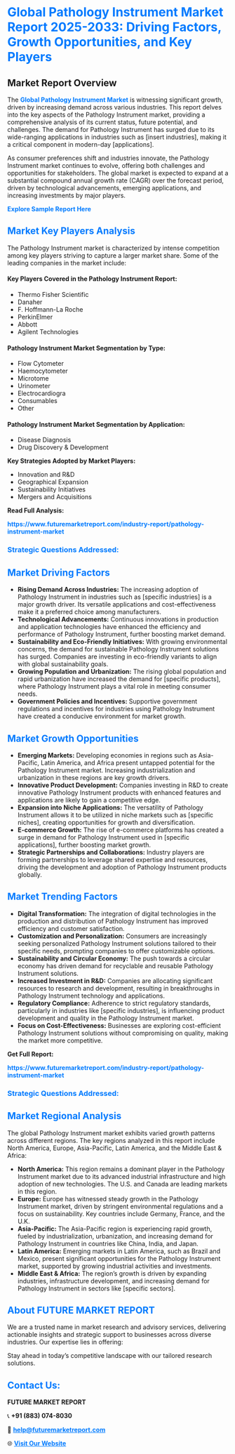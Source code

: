 <h1 style="color: #007BFF;">Global Pathology Instrument Market Report 2025-2033: Driving Factors, Growth Opportunities, and Key Players</h1>

<section id="overview">
<h2>Market Report Overview</h2>
<p>The <a href="https://www.futuremarketreport.com/industry-report/pathology-instrument-market" style="color: #007BFF; text-decoration: none;"><strong>Global Pathology Instrument Market</strong></a> is witnessing significant growth, driven by increasing demand across various industries. This report delves into the key aspects of the Pathology Instrument market, providing a comprehensive analysis of its current status, future potential, and challenges. The demand for Pathology Instrument has surged due to its wide-ranging applications in industries such as [insert industries], making it a critical component in modern-day [applications].</p>
<p>As consumer preferences shift and industries innovate, the Pathology Instrument market continues to evolve, offering both challenges and opportunities for stakeholders. The global market is expected to expand at a substantial compound annual growth rate (CAGR) over the forecast period, driven by technological advancements, emerging applications, and increasing investments by major players.</p>
</section>

<section id="overview">
<p><a href="https://www.futuremarketreport.com/request-sample/reportId=92951" style="color: #007BFF; text-decoration: none;"><strong>Explore Sample Report Here</strong></a></p>
</section>

<section id="key-players">
<h2 style="color: #007BFF;">Market Key Players Analysis</h2>
<p>The Pathology Instrument market is characterized by intense competition among key players striving to capture a larger market share. Some of the leading companies in the market include:</p>
<h4>Key Players Covered in the Pathology Instrument Report:</h4>
<ul><li>Thermo Fisher Scientific</li><li>Danaher</li><li>F. Hoffmann-La Roche</li><li>PerkinElmer</li><li>Abbott</li><li>Agilent Technologies</li></ul>
<h4>Pathology Instrument Market Segmentation by Type:</h4>
<ul><li>Flow Cytometer</li><li>Haemocytometer</li><li>Microtome</li><li>Urinometer</li><li>Electrocardiogra</li><li>Consumables</li><li>Other</li></ul>

<h4>Pathology Instrument Market Segmentation by Application:</h4>
<ul><li>Disease Diagnosis</li><li>Drug Discovery &amp; Development</li></ul>
<p><strong>Key Strategies Adopted by Market Players:</strong></p>
<ul>
<li>Innovation and R&D</li>
<li>Geographical Expansion</li>
<li>Sustainability Initiatives</li>
<li>Mergers and Acquisitions</li>
</ul>
</section>

<section>
<p><strong>Read Full Analysis: </strong></p><a href="https://www.futuremarketreport.com/industry-report/pathology-instrument-market" style="color: #007BFF; text-decoration: none;"><strong>https://www.futuremarketreport.com/industry-report/pathology-instrument-market</strong></a>
<h3 style="color: #007BFF;">Strategic Questions Addressed:</h3>
</section>

<section id="driving-factors">
<h2 style="color: #007BFF;">Market Driving Factors</h2>
<ul>
<li><strong>Rising Demand Across Industries:</strong> The increasing adoption of Pathology Instrument in industries such as [specific industries] is a major growth driver. Its versatile applications and cost-effectiveness make it a preferred choice among manufacturers.</li>
<li><strong>Technological Advancements:</strong> Continuous innovations in production and application technologies have enhanced the efficiency and performance of Pathology Instrument, further boosting market demand.</li>
<li><strong>Sustainability and Eco-Friendly Initiatives:</strong> With growing environmental concerns, the demand for sustainable Pathology Instrument solutions has surged. Companies are investing in eco-friendly variants to align with global sustainability goals.</li>
<li><strong>Growing Population and Urbanization:</strong> The rising global population and rapid urbanization have increased the demand for [specific products], where Pathology Instrument plays a vital role in meeting consumer needs.</li>
<li><strong>Government Policies and Incentives:</strong> Supportive government regulations and incentives for industries using Pathology Instrument have created a conducive environment for market growth.</li>
</ul>
</section>

<section id="growth-opportunities">
<h2 style="color: #007BFF;">Market Growth Opportunities</h2>
<ul>
<li><strong>Emerging Markets:</strong> Developing economies in regions such as Asia-Pacific, Latin America, and Africa present untapped potential for the Pathology Instrument market. Increasing industrialization and urbanization in these regions are key growth drivers.</li>
<li><strong>Innovative Product Development:</strong> Companies investing in R&D to create innovative Pathology Instrument products with enhanced features and applications are likely to gain a competitive edge.</li>
<li><strong>Expansion into Niche Applications:</strong> The versatility of Pathology Instrument allows it to be utilized in niche markets such as [specific niches], creating opportunities for growth and diversification.</li>
<li><strong>E-commerce Growth:</strong> The rise of e-commerce platforms has created a surge in demand for Pathology Instrument used in [specific applications], further boosting market growth.</li>
<li><strong>Strategic Partnerships and Collaborations:</strong> Industry players are forming partnerships to leverage shared expertise and resources, driving the development and adoption of Pathology Instrument products globally.</li>
</ul>
</section>

<section id="trending-factors">
<h2 style="color: #007BFF;">Market Trending Factors</h2>
<ul>
<li><strong>Digital Transformation:</strong> The integration of digital technologies in the production and distribution of Pathology Instrument has improved efficiency and customer satisfaction.</li>
<li><strong>Customization and Personalization:</strong> Consumers are increasingly seeking personalized Pathology Instrument solutions tailored to their specific needs, prompting companies to offer customizable options.</li>
<li><strong>Sustainability and Circular Economy:</strong> The push towards a circular economy has driven demand for recyclable and reusable Pathology Instrument solutions.</li>
<li><strong>Increased Investment in R&D:</strong> Companies are allocating significant resources to research and development, resulting in breakthroughs in Pathology Instrument technology and applications.</li>
<li><strong>Regulatory Compliance:</strong> Adherence to strict regulatory standards, particularly in industries like [specific industries], is influencing product development and quality in the Pathology Instrument market.</li>
<li><strong>Focus on Cost-Effectiveness:</strong> Businesses are exploring cost-efficient Pathology Instrument solutions without compromising on quality, making the market more competitive.</li>
</ul>
</section>

<section>
<p><strong>Get Full Report: </strong></p><a href="https://www.futuremarketreport.com/industry-report/pathology-instrument-market" style="color: #007BFF; text-decoration: none;"><strong>https://www.futuremarketreport.com/industry-report/pathology-instrument-market</strong></a>
<h3 style="color: #007BFF;">Strategic Questions Addressed:</h3>
</section>


<section id="regional-analysis">
<h2 style="color: #007BFF;">Market Regional Analysis</h2>
<p>The global Pathology Instrument market exhibits varied growth patterns across different regions. The key regions analyzed in this report include North America, Europe, Asia-Pacific, Latin America, and the Middle East & Africa:</p>
<ul>
<li><strong>North America:</strong> This region remains a dominant player in the Pathology Instrument market due to its advanced industrial infrastructure and high adoption of new technologies. The U.S. and Canada are leading markets in this region.</li>
<li><strong>Europe:</strong> Europe has witnessed steady growth in the Pathology Instrument market, driven by stringent environmental regulations and a focus on sustainability. Key countries include Germany, France, and the U.K.</li>
<li><strong>Asia-Pacific:</strong> The Asia-Pacific region is experiencing rapid growth, fueled by industrialization, urbanization, and increasing demand for Pathology Instrument in countries like China, India, and Japan.</li>
<li><strong>Latin America:</strong> Emerging markets in Latin America, such as Brazil and Mexico, present significant opportunities for the Pathology Instrument market, supported by growing industrial activities and investments.</li>
<li><strong>Middle East & Africa:</strong> The region’s growth is driven by expanding industries, infrastructure development, and increasing demand for Pathology Instrument in sectors like [specific sectors].</li>
</ul>
</section>

<footer>
<h2 style="color: #007BFF;">About FUTURE MARKET REPORT</h2>
<p>We are a trusted name in market research and advisory services, delivering actionable insights and strategic support to businesses across diverse industries. Our expertise lies in offering:</p>

<p>Stay ahead in today’s competitive landscape with our tailored research solutions.</p>

<h2 style="color: #007BFF;">Contact Us:</h2>
<p><strong>FUTURE MARKET REPORT</strong></p>
<p>📞 <strong>+91 (883) 074-8030</strong></p>
<p>📧 <strong><a href="mailto:help@futuremarketreport.com" style="color: #007BFF;">help@futuremarketreport.com</a></strong></p>
<p>🌐 <strong><a href="https://www.futuremarketreport.com/" style="color: #007BFF;">Visit Our Website</a></strong></p>
</footer>